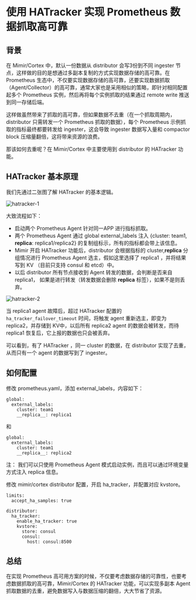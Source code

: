 # 使用 HATracker 实现 Prometheus 数据抓取高可靠

## 背景

在 Mimir/Cortex 中，默认一份数据从 distributor 会写3份到不同 ingester 节点，这样做的目的是想通过多副本复制的方式实现数据存储的高可靠。在 Prometheus 生态中，不仅要实现数据存储的高可靠，还要实现数据抓取（Agent/Collector）的高可靠，通常大家也是采用相似的策略，即针对相同配置起多个 Prometheus 实例，然后再将每个实例抓取的结果通过 remote write 推送到同一存储后端。

这样做虽然带来了抓取的高可靠，但如果数据不去重（在一个抓取周期内，distributor 只需转发一个 Prometheus 抓取的数据），每个 Prometheus 示例抓取的指标最终都要转发给 ingester，这会导致 ingester 数据写入量和 compactor block 压缩量翻倍，这将带来资源的浪费。


那该如何去重呢？在 Mimir/Cortex 中主要使用到 distributor 的 HATracker 功能。

## HATracker 基本原理

我们先通过二张图了解 HATracker 的基本逻辑。

![hatracker-1](https://user-images.githubusercontent.com/1459834/192807348-e2dbafb8-21cd-43d3-a40b-97210c9171dd.jpeg)


大致流程如下：

- 启动两个 Prometheus Agent 针对同一APP 进行指标抓取。
- 两个 Prometheus Agent 通过 global external_labels 注入 {cluster: team1, __replica__: replica1/replica2} 的复制组标示，所有的指标都会带上该信息。
- Mimir 开启 HATracker 功能后，distributor 会根据指标的 cluster,__replica__ 分组情况进行 Prometheus Agent 选主，假如这里选择了 replica1 ，并将结果写到 KV （目前只支持 consul 和 etcd）中。
- 以后 distributor 所有节点接收到 Agent 转发的数据，会判断是否来自 replica1， 如果是进行转发（转发数据会删除 __replica__ 标签），如果不是则丢弃。

![hatracker-2](https://user-images.githubusercontent.com/1459834/192810179-c7c99fe1-ccc6-48d2-a6e6-79ef04d4c2ea.jpeg)

当 replica1 agent 故障后，超过 HATracker 配置的 `ha_tracker_failover_timeout` 时间，将触发 agent 重新选主，即变为 replica2，并存储到 KV中，以后所有 replica2 agent 的数据会被转发，而待 replica1 恢复后，它上报的数据也只会被丢弃。

可以看到，有了 HATracker ，同一 cluster 的数据，在 distributor 实现了去重，从而只有一个 agent 的数据写到了 ingester。

## 如何配置

修改 prometheus.yaml，添加 external_labels，内容如下：

```
global:
  external_labels:
    cluster: team1
    __replica__: replica1
```
和

```
global:
  external_labels:
    cluster: team1
    __replica__: replica2
```

注： 我们可以只使用 Prometheus Agent 模式启动实例，而且可以通过环境变量方式注入 replica 信息。

修改 mimir/cortex distributor 配置，开启 ha_tracker，并配置对应 kvstore。

```
limits:
  accept_ha_samples: true

distributor:
  ha_tracker:
    enable_ha_tracker: true
    kvstore:
      store: consul
      consul:
        host: consul:8500
```

## 总结

在实现 Prometheus 高可用方案的时候，不仅要考虑数据存储的可靠性，也要考虑数据抓取的高可靠，Mimir/Cortex 的 HATracker 功能，可以实现多副本 Agent 抓取数据的去重，避免数据写入与数据压缩的翻倍，大大节省了资源。
